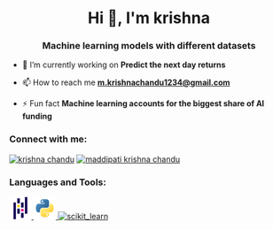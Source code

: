 <h1 align="center">Hi 👋, I'm krishna</h1>
<h3 align="center">Machine learning models with different datasets</h3>

- 🔭 I’m currently working on **Predict the next day returns**

- 📫 How to reach me **m.krishnachandu1234@gmail.com**

- ⚡ Fun fact **Machine learning accounts for the biggest share of AI funding**

<h3 align="left">Connect with me:</h3>
<p align="left">
<a href="https://linkedin.com/in/krishna chandu" target="blank"><img align="center" src="https://raw.githubusercontent.com/rahuldkjain/github-profile-readme-generator/master/src/images/icons/Social/linked-in-alt.svg" alt="krishna chandu" height="30" width="40" /></a>
<a href="https://fb.com/maddipati krishna chandu" target="blank"><img align="center" src="https://raw.githubusercontent.com/rahuldkjain/github-profile-readme-generator/master/src/images/icons/Social/facebook.svg" alt="maddipati krishna chandu" height="30" width="40" /></a>
</p>

<h3 align="left">Languages and Tools:</h3>
<p align="left"> <a href="https://pandas.pydata.org/" target="_blank" rel="noreferrer"> <img src="https://raw.githubusercontent.com/devicons/devicon/2ae2a900d2f041da66e950e4d48052658d850630/icons/pandas/pandas-original.svg" alt="pandas" width="40" height="40"/> </a> <a href="https://www.python.org" target="_blank" rel="noreferrer"> <img src="https://raw.githubusercontent.com/devicons/devicon/master/icons/python/python-original.svg" alt="python" width="40" height="40"/> </a> <a href="https://scikit-learn.org/" target="_blank" rel="noreferrer"> <img src="https://upload.wikimedia.org/wikipedia/commons/0/05/Scikit_learn_logo_small.svg" alt="scikit_learn" width="40" height="40"/> </a> </p>

